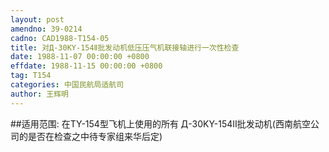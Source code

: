 ```yaml
---
layout: post
amendno: 39-0214
cadno: CAD1988-T154-05
title: 对Д-30KY-154Ⅱ批发动机低压压气机联接轴进行一次性检查
date: 1988-11-07 00:00:00 +0800
effdate: 1988-11-15 00:00:00 +0800
tag: T154
categories: 中国民航局适航司
author: 王辉明
---
```


##适用范围:
在TY-154型飞机上使用的所有 Д-30KY-154Ⅱ批发动机(西南航空公司的是否在检查之中待专家组来华后定)

